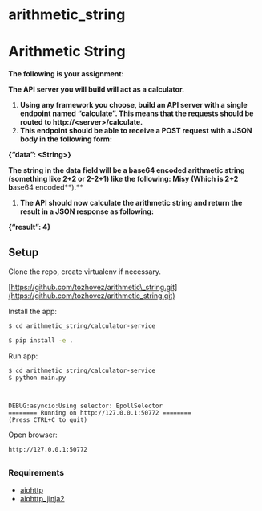 # arithmetic_string
# Arithmetic String

**The following is your assignment:**

**The API server you will build will act as a calculator.**

1. **Using any framework you choose, build an API server with a single endpoint named “calculate”. This means that the requests should be routed to http://&lt;server&gt;/calculate.**
2. **This endpoint should be able to receive a POST request with a JSON body in the following form:**

**{“data”: &lt;String&gt;}**

**The string in the data field will be a base64 encoded arithmetic string \(something like 2+2 or 2-2+1\) like the following: Misy \(Which is 2+2 b**ase64 encoded**\).**

1. **The API should now calculate the arithmetic string and return the result in a JSON response as following:**

**{“result”: 4}**

## Setup

Clone the repo, create virtualenv if necessary.

[https://github.com/tozhovez/arithmetic\_string.git](https://github.com/tozhovez/arithmetic_string.git)

Install the app:

```bash
$ cd arithmetic_string/calculator-service

$ pip install -e . 
```

Run app:

```text
$ cd arithmetic_string/calculator-service
$ python main.py 



DEBUG:asyncio:Using selector: EpollSelector
======== Running on http://127.0.0.1:50772 ========
(Press CTRL+C to quit)

```

Open browser:

```text
http://127.0.0.1:50772
```



## 

### Requirements

* [aiohttp](https://github.com/KeepSafe/aiohttp)
* [aiohttp\_jinja2](https://github.com/aio-libs/aiohttp_jinja2)

